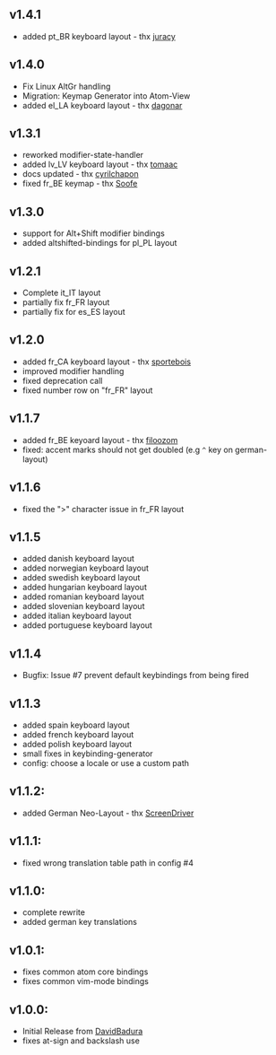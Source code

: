 ## v1.4.1
* added pt_BR keyboard layout - thx [juracy](https://github.com/juracy)

## v1.4.0
* Fix Linux AltGr handling
* Migration: Keymap Generator into Atom-View
* added el_LA keyboard layout - thx [dagonar](https://github.com/dagonar)

## v1.3.1
* reworked modifier-state-handler
* added lv_LV keyboard layout - thx [tomaac](https://github.com/tomaac)
* docs updated - thx [cyrilchapon](https://github.com/cyrilchapon)
* fixed fr_BE keymap - thx [Soofe](https://github.com/Soofe)

## v1.3.0
* support for Alt+Shift modifier bindings
* added altshifted-bindings for pl_PL layout

## v1.2.1
* Complete it_IT layout
* partially fix fr_FR layout
* partially fix for es_ES layout

## v1.2.0
* added fr_CA keyboard layout - thx [sportebois](https://github.com/sportebois)
* improved modifier handling
* fixed deprecation call
* fixed number row on "fr_FR" layout

## v1.1.7
* added fr_BE keyoard layout - thx [filoozom](https://github.com/filoozom)
* fixed: accent marks should not get doubled (e.g `^` key on german-layout)

## v1.1.6
* fixed the ">" character issue in fr_FR layout

## v1.1.5
* added danish keyboard layout
* added norwegian keyboard layout
* added swedish keyboard layout
* added hungarian keyboard layout
* added romanian keyboard layout
* added slovenian keyboard layout
* added italian keyboard layout
* added portuguese keyboard layout

## v1.1.4
* Bugfix: Issue #7 prevent default keybindings from being fired

## v1.1.3
* added spain keyboard layout
* added french keyboard layout
* added polish keyboard layout
* small fixes in keybinding-generator
* config: choose a locale or use a custom path

## v1.1.2:
* added German Neo-Layout - thx [ScreenDriver](https://github.com/ScreenDriver)

## v1.1.1:
* fixed wrong translation table path in config #4

## v1.1.0:
* complete rewrite
* added german key translations

## v1.0.1:
* fixes common atom core bindings
* fixes common vim-mode bindings

## v1.0.0:
* Initial Release from [DavidBadura](https://github.com/DavidBadura)
* fixes at-sign and backslash use
